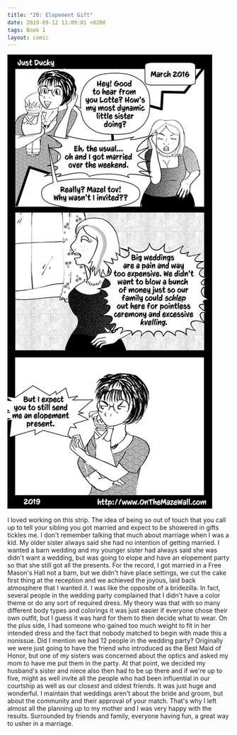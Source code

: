 ```yaml
---
title: "20: Elopement Gift"
date: 2019-09-12 11:09:01 +0200
tags: Book 1
layout: comic
---
```


![20: Elopement Gift](/comics/Book_1_-_020_Elopement_Gift.png)

I loved working on this strip. The idea of being so out of touch that you call up to tell your sibling you got married and expect to be showered in gifts tickles me. I don't remember talking that much about marriage when I was a kid. My older sister always said she had no intention of getting married. I wanted a barn wedding and my younger sister had always said she was didn't want a wedding, but was going to elope and have an elopement party so that she still got all the presents. For the record, I got married in a Free Mason's Hall not a barn, but we didn't have place settings, we cut the cake first thing at the reception and we achieved the joyous, laid back atmosphere that I wanted it. I was like the opposite of a bridezilla. In fact, several people in the wedding party complained that I didn't have a color theme or do any sort of required dress. My theory was that with so many different body types and colorings it was just easier if everyone chose their own outfit, but I guess it was hard for them to then decide what to wear. On the plus side, I had someone who gained too much weight to fit in her intended dress and the fact that nobody matched to begin with made this a nonissue. Did I mention we had 12 people in the wedding party? Originally we were just going to have the friend who introduced as the Best Maid of Honor, but one of my sisters was concerned about the optics and asked my mom to have me put them in the party. At that point, we decided my husband's sister and niece also then had to be up there and if we're up to five, might as well invite all the people who had been influential in our courtship as well as our closest and oldest friends. It was just huge and wonderful. I maintain that weddings aren't about the bride and groom, but about the community and their approval of your match. That's why I left almost all the planning up to my mother and I was very happy with the results. Surrounded by friends and family, everyone having fun, a great way to usher in a marriage. 